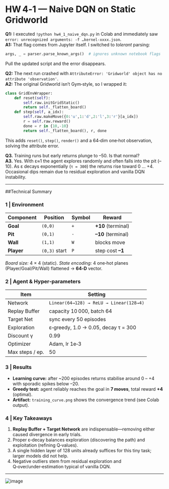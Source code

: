 # HW 4‑1 — Naive DQN on **Static Gridworld**

**Q1:** I executed `!python hw4_1_naive_dqn.py` in Colab and immediately saw `error: unrecognized arguments: -f …kernel‑xxxx.json`.<br>
**A1:** That flag comes from Jupyter itself. I switched to *tolerant* parsing:

```python
args, _ = parser.parse_known_args()  # ignores unknown notebook flags
```

Pull the updated script and the error disappears.

**Q2:** The next run crashed with `AttributeError: 'Gridworld' object has no attribute 'observation'`.<br>
**A2:** The original Gridworld isn’t Gym‑style, so I wrapped it:

```python
class GridEnvWrapper:
    def reset(self):
        self.raw.initGridStatic()
        return self._flatten_board()
    def step(self, a_idx):
        self.raw.makeMove({0:'u',1:'d',2:'l',3:'r'}[a_idx])
        r = self.raw.reward()
        done = r in {10,-10}
        return self._flatten_board(), r, done
```

This adds `reset()`, `step()`, `render()` and a 64‑dim one‑hot observation, solving the attribute error.

**Q3.** Training runs but early returns plunge to –50. Is that normal?  
**A3.** Yes. With ε≈1 the agent explores randomly and often falls into the pit (–10). As ε decays exponentially (`τ = 300`) the returns rise toward 0 … +4. Occasional dips remain due to residual exploration and vanilla DQN instability.


---

##Technical Summary

### 1 | Environment

| Component  | Position      | Symbol | Reward             |
| ---------- | ------------- | ------ | ------------------ |
| **Goal**   | `(0,0)`       | `+`    | **+10** (terminal) |
| **Pit**    | `(0,1)`       | `-`    | **–10** (terminal) |
| **Wall**   | `(1,1)`       | `W`    | blocks move        |
| **Player** | `(0,3)` start | `P`    | step cost **–1**   |

*Board size:* 4 × 4 (static).
*State encoding:* 4 one‑hot planes (Player/Goal/Pit/Wall) flattened → **64‑D** vector.

### 2 | Agent & Hyper‑parameters

| Item            | Setting                                 |
| --------------- | --------------------------------------- |
| Network         | `Linear(64→128) → ReLU → Linear(128→4)` |
| Replay Buffer   | capacity 10 000, batch 64               |
| Target Net      | sync every 50 episodes                  |
| Exploration     | ε‑greedy, 1.0 → 0.05, decay τ = 300     |
| Discount γ      | 0.99                                    |
| Optimizer       | Adam, lr 1e‑3                           |
| Max steps / ep. | 50                                      |

### 3 | Results

* **Learning curve:** after \~200 episodes returns stabilise around 0 – +4 with sporadic spikes below –20.
* **Greedy test:** agent reliably reaches the goal in **7 moves**, total reward **+4** (optimal).
* **Artifact:** `training_curve.png` shows the convergence trend (see Colab output).

### 4 | Key Takeaways

1. **Replay Buffer + Target Network** are indispensable—removing either caused divergence in early trials.
2. Proper ε‑decay balances exploration (discovering the path) and exploitation (refining Q‑values).
3. A single hidden layer of 128 units already suffices for this tiny task; larger models did not help.
4. Negative outliers stem from residual exploration and Q‑over/under‑estimation typical of vanilla DQN.
---

![image](https://github.com/user-attachments/assets/c100301b-3b36-4d1e-994d-4689220a5f6a)

